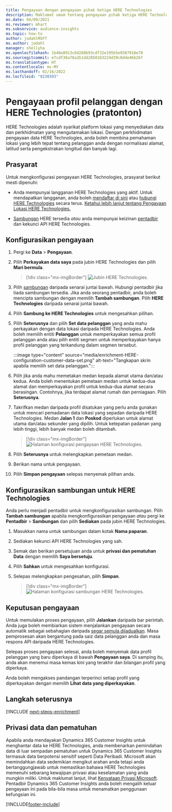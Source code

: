 ```yaml
---
title: Pengayaan dengan pengayaan pihak ketiga HERE Technologies
description: Maklumat umum tentang pengayaan pihak ketiga HERE Technologies.
ms.date: 04/09/2021
ms.reviewer: mhart
ms.subservice: audience-insights
ms.topic: how-to
author: jodahlMSFT
ms.author: jodahl
manager: shellyha
ms.openlocfilehash: 1b46e8913c6d288b93cdf32e195b5e9387916e70
ms.sourcegitcommit: e7cdf36a78a2b1dd2850183224d39c8dde46b26f
ms.translationtype: HT
ms.contentlocale: ms-MY
ms.lasthandoff: 02/16/2022
ms.locfileid: "8230393"
---
```

# <a name="enrichment-of-customer-profiles-with-here-technologies-preview"></a>Pengayaan profil pelanggan dengan HERE Technologies (pratonton)

HERE Technologies adalah syarikat platform lokasi yang menyediakan data dan perkhidmatan yang mengutamakan lokasi. Dengan perkhidmatan pengayaan data HERE Technologies, anda boleh membina pemahaman lokasi yang lebih tepat tentang pelanggan anda dengan normalisasi alamat, latitud serta pengekstrakan longitud dan banyak lagi.

## <a name="prerequisites"></a>Prasyarat

Untuk mengkonfigurasi pengayaan HERE Technologies, prasyarat berikut mesti dipenuhi:

- Anda mempunyai langganan HERE Technologies yang aktif. Untuk mendapatkan langganan, anda boleh [mendaftar di sini](https://developer.here.com/sign-up?utm_medium=referral&utm_source=Microsoft-Dynamics-CI&create=Freemium-Basic) atau [hubungi HERE Technologies](https://developer.here.com/help?utm_medium=referral&utm_source=Microsoft-Dynamics-CI#how-can-we-help-you) secara terus. [Ketahui lebih lanjut tentang Pengayaan Lokasi HERE Technologies.](https://developer.here.com/location-enrichment?cid=Dev-MicrosoftDynamics-DB-0-Dev-&utm_source=MicrosoftDynamics&utm_medium=referral&utm_campaign=Online_Dev_ReferralMicrosoft)

- [Sambungan](connections.md) HERE tersedia *atau* anda mempunyai keizinan [pentadbir](permissions.md#administrator) dan kekunci API HERE Technologies.

## <a name="configure-the-enrichment"></a>Konfigurasikan pengayaan

1. Pergi ke **Data** > **Pengayaan**. 

1. Pilih **Perkayakan data saya** pada jubin HERE Technologies dan pilih **Mari bermula**.

   > [!div class="mx-imgBorder"]
   > ![Jubin HERE Technologies.](media/HERE-tile.png "Jubin HERE Technologies")

1. Pilih [sambungan](connections.md) daripada senarai juntai bawah. Hubungi pentadbir jika tiada sambungan tersedia. Jika anda seorang pentadbir, anda boleh mencipta sambungan dengan memilih **Tambah sambungan**. Pilih **HERE Technologies** daripada senarai juntai bawah. 

1. Pilih **Sambung ke HERE Technologies** untuk mengesahkan pilihan.

1.  Pilih **Seterusnya** dan pilih **Set data pelanggan** yang anda mahu perkayakan dengan data lokasi daripada HERE Technologies. Anda boleh memilih entiti **Pelanggan** untuk memperkayakan semua profil pelanggan anda atau pilih entiti segmen untuk memperkayakan hanya profil pelanggan yang terkandung dalam segmen tersebut.

    :::image type="content" source="media/enrichment-HERE-configuration-customer-data-set.png" alt-text="Tangkapan skrin apabila memilih set data pelanggan.":::

1. Pilih jika anda mahu memetakan medan kepada alamat utama dan/atau kedua. Anda boleh menentukan pemetaan medan untuk kedua-dua alamat dan memperkayakan profil untuk kedua-dua alamat secara berasingan. Contohnya, jika terdapat alamat rumah dan perniagaan. Pilih **Seterusnya**.

1. Takrifkan medan daripada profil disatukan yang perlu anda gunakan untuk mencari pemadanan data lokasi yang sepadan daripada HERE Technologies. Medan **Jalan 1** dan **Poskod** diperlukan untuk alamat utama dan/atau sekunder yang dipilih. Untuk ketepatan padanan yang lebih tinggi, lebih banyak medan boleh ditambah.

   > [!div class="mx-imgBorder"]
   > ![Halaman konfigurasi pengayaan HERE Technologies.](media/enrichment-HERE-configuration.png "Halaman konfigurasi pengayaan HERE Technologies")

1. Pilih **Seterusnya** untuk melengkapkan pemetaan medan.

1. Berikan nama untuk pengayaan. 

1. Pilih **Simpan pengayaan** selepas menyemak pilihan anda.

## <a name="configure-the-connection-for-here-technologies"></a>Konfigurasikan sambungan untuk HERE Technologies 

Anda perlu menjadi pentadbir untuk mengkonfigurasikan sambungan. Pilih **Tambah sambungan** apabila mengkonfigurasikan pengayaan *atau* pergi ke **Pentadbir** > **Sambungan** dan pilih **Sediakan** pada jubin HERE Technologies.

1. Masukkan nama untuk sambungan dalam kotak **Nama paparan**.

1. Sediakan kekunci API HERE Technologies yang sah.

1. Semak dan berikan persetujuan anda untuk **privasi dan pematuhan Data** dengan memilih **Saya bersetuju**.

1. Pilih **Sahkan** untuk mengesahkan konfigurasi.

1. Selepas melengkapkan pengesahan, pilih **Simpan**.

   > [!div class="mx-imgBorder"]
   > ![Halaman konfigurasi sambungan HERE Technologies.](media/enrichment-HERE-connection.png "Halaman konfigurasi sambungan HERE Technologies")

## <a name="enrichment-results"></a>Keputusan pengayaan

Untuk memulakan proses pengayaan, pilih **Jalankan** daripada bar perintah. Anda juga boleh membiarkan sistem menjalankan pengayaan secara automatik sebagai sebahagian daripada [segar semula dijadualkan](system.md#schedule-tab). Masa pemprosesan akan bergantung pada saiz data pelanggan anda dan masa respons API daripada HERE Technologies.

Selepas proses pengayaan selesai, anda boleh menyemak data profil pelanggan yang baru diperkaya di bawah **Pengayaan saya**. Di samping itu, anda akan menemui masa kemas kini yang terakhir dan bilangan profil yang diperkaya.

Anda boleh mengakses pandangan terperinci setiap profil yang diperkayakan dengan memilih **Lihat data yang diperkayakan**.

## <a name="next-steps"></a>Langkah seterusnya

[!INCLUDE [next-steps-enrichment](../includes/next-steps-enrichment.md)]

## <a name="data-privacy-and-compliance"></a>Privasi data dan pematuhan

Apabila anda mendayakan Dynamics 365 Customer Insights untuk menghantar data ke HERE Technologies, anda membenarkan pemindahan data di luar sempadan pematuhan untuk Dynamics 365 Customer Insights termasuk data berpotensi sensitif seperti Data Peribadi. Microsoft akan memindahkan data sedemikian mengikut arahan anda tetapi anda bertanggungjawab untuk memastikan bahawa HERE Technologies memenuhi sebarang kewajipan privasi atau keselamatan yang anda mungkin miliki. Untuk maklumat lanjut, lihat [Kenyataan Privasi Microsoft](https://go.microsoft.com/fwlink/?linkid=396732).
Pentadbir Dynamics 365 Customer Insights anda boleh mengalih keluar pengayaan ini pada bila-bila masa untuk menamatkan penggunaan kefungsian ini.


[!INCLUDE[footer-include](../includes/footer-banner.md)]
